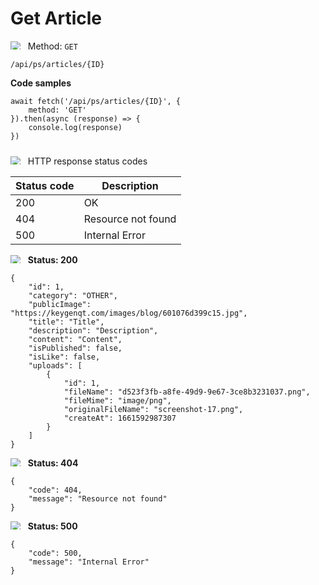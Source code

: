 Get Article
===================

<img style="max-height: 13px;" src="https://github.githubassets.com/images/icons/emoji/unicode/1f536.png"/> &nbsp;
Method: <code>GET</code>

```
/api/ps/articles/{ID}
```

<b>Code samples</b>

```
await fetch('/api/ps/articles/{ID}', {
    method: 'GET'
}).then(async (response) => {
    console.log(response)
})
```

<div style="padding-top: 10px">
<img style="max-height: 13px;" src="https://github.githubassets.com/images/icons/emoji/unicode/26ab.png"/> &nbsp;
HTTP response status codes
</div>

| Status code | Description        |
|-------------|--------------------|
| 200         | OK                 |
| 404         | Resource not found |
| 500         | Internal Error     |

<img style="max-height: 13px;" src="https://github.githubassets.com/images/icons/emoji/unicode/1f197.png"/> &nbsp;
<b>Status: 200</b>

```
{
    "id": 1,
    "category": "OTHER",
    "publicImage": "https://keygenqt.com/images/blog/601076d399c15.jpg",
    "title": "Title",
    "description": "Description",
    "content": "Content",
    "isPublished": false,
    "isLike": false,
    "uploads": [
        {
            "id": 1,
            "fileName": "d523f3fb-a8fe-49d9-9e67-3ce8b3231037.png",
            "fileMime": "image/png",
            "originalFileName": "screenshot-17.png",
            "createAt": 1661592987307
        }
    ]
}
```

<img style="max-height: 13px;" src="https://github.githubassets.com/images/icons/emoji/unicode/1f534.png"/> &nbsp;
<b>Status: 404</b>

```
{
    "code": 404,
    "message": "Resource not found"
}
```

<img style="max-height: 13px;" src="https://github.githubassets.com/images/icons/emoji/unicode/1f534.png"/> &nbsp;
<b>Status: 500</b>

```
{
    "code": 500,
    "message": "Internal Error"
}
```

<style>
  .md-content__button {
    display: none;
  }
</style>